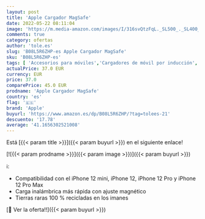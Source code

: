 ```yaml
---
layout: post
title: 'Apple Cargador MagSafe'
date: 2022-05-22 08:11:04
image: 'https://m.media-amazon.com/images/I/316svQtzFqL._SL500_._SL400_.jpg'
comments: true
category: ofertas
author: 'tole.es'
slug: 'B08L5R6ZHP-es Apple Cargador MagSafe'
sku: 'B08L5R6ZHP-es'
tags: [ 'Accesorios para móviles','Cargadores de móvil por inducción','Cargadores para móviles','Comunicación móvil y accesorios','Electrónica','apple','🇪🇸', ]
actualPrice: 37.0 EUR
currency: EUR
price: 37.0
comparePrice: 45.0 EUR
prodname: 'Apple Cargador MagSafe'
country: 'es'
flag: '🇪🇸'
brand: 'Apple'
buyurl: 'https://www.amazon.es/dp/B08L5R6ZHP/?tag=tolees-21'
descuento: '17.78'
average: '41.1656302521008'
---
```


Está [{{< param title >}}]({{< param buyurl >}}) en el siguiente enlace!

[![{{< param prodname >}}]({{< param image >}})]({{< param buyurl >}})

ℹ️:

- Compatibilidad con el iPhone 12 mini, iPhone 12, iPhone 12 Pro y iPhone 12 Pro Max
- Carga inalámbrica más rápida con ajuste magnético
- Tierras raras 100 % recicladas en los imanes

[🛒 Ver la oferta!!]({{< param buyurl >}})
